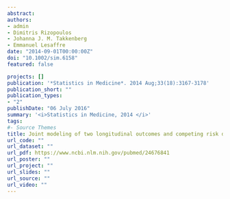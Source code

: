 ```yaml
---
abstract: 
authors:
- admin
- Dimitris Rizopoulos
- Johanna J. M. Takkenberg  
- Emmanuel Lesaffre
date: "2014-09-01T00:00:00Z"
doi: "10.1002/sim.6158"
featured: false

projects: []
publication: '*Statistics in Medicine*. 2014 Aug;33(18):3167-3178'
publication_short: ""
publication_types:
- "2"
publishDate: "06 July 2016"
summary: '<i>Statistics in Medicine, 2014 </i>'
tags:
#- Source Themes
title: Joint modeling of two longitudinal outcomes and competing risk data.
url_code: ""
url_dataset: ""
url_pdf: https://www.ncbi.nlm.nih.gov/pubmed/24676841
url_poster: ""
url_project: ""
url_slides: ""
url_source: ""
url_video: ""
---
```

